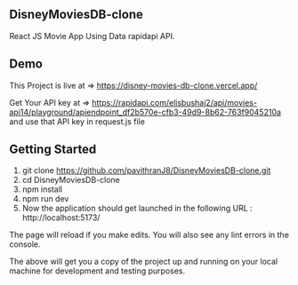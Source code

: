 ## DisneyMoviesDB-clone

React JS Movie App Using Data rapidapi API.

## Demo

This Project is live at => https://disney-movies-db-clone.vercel.app/

Get Your API key at => https://rapidapi.com/elisbushaj2/api/movies-api14/playground/apiendpoint_df2b570e-cfb3-49d9-8b62-763f9045210a and use that API key in request.js file


## Getting Started

1. git clone https://github.com/pavithranJ8/DisneyMoviesDB-clone.git
2. cd DisneyMoviesDB-clone
3. npm install
4. npm run dev
5. Now the application should get launched in the following URL : http://localhost:5173/


The page will reload if you make edits.
You will also see any lint errors in the console.

The above will get you a copy of the project up and running on your local machine for development and testing purposes.


